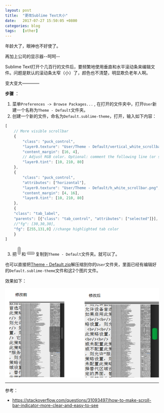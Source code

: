 ```yaml
---
layout: post
title:  "更改Sublime Text大小"
date:   2017-07-27 15:50:05 +0800
categories: blog
tags:   [other]
---
```


年龄大了，眼神也不好使了。

再加上公司的显示器--呵呵--

Sublime Text打开个几百行的文件后，要频繁地使用垂直和水平滚动条来编辑文件。问题是默认的滚动条太窄（小）了，颜色也不清楚，明显欺负老年人啊。

变大变大————

__步骤__ ：

1. 菜单`Preferences -> Browse Packages...` , 在打开的文件夹中，打开`User`新建一个名称为`Theme - Default`文件夹。
2. 创建一个新的文件，命名为`Default.sublime-theme`，打开，输入如下内容：

```js
[
    // More visible scrollbar
    {
        "class": "puck_control",
        "layer0.texture": "User/Theme - Default/vertical_white_scrollbar.png",
        "content_margin": [16, 4],
        // Adjust RGB color. Optional: comment the following line (or set 255,255,255) to not modify image color
        "layer0.tint": [10, 210, 80]
    },
    {
        "class": "puck_control",
        "attributes": ["horizontal"],
        "layer0.texture": "User/Theme - Default/h_white_scrollbar.png",
        "content_margin": [4, 16],
        "layer0.tint": [10, 210, 80]
    },
    {
    "class": "tab_label",
    "parents": [{"class": "tab_control", "attributes": ["selected"]}],
    //"fg": [30,30,30],
    "fg": [255,131,0] //change highlighted tab color
    }
]
```

3. 把![demo](/images/vertical_white_scrollbar.png)和![demo](/images/h_white_scrollbar.png)复制到`Theme - Default`文件夹。就可以了。 

也可以直接把<a href="/images/Theme - Default.zip">Theme - Default.zip</a>解压缩到你的`User`文件夹，里面已经有编辑好的`Default.sublime-theme`文件和这2个图片文件。

效果如下：

![demo](/images/sublime_scroll.png)

---

参考：                                   

- <https://stackoverflow.com/questions/31093497/how-to-make-scroll-bar-indicator-more-clear-and-easy-to-see>